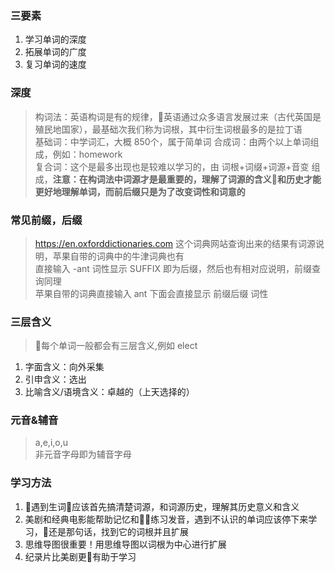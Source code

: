 ### 三要素 ###    
1. 学习单词的深度   
2. 拓展单词的广度   
3. 复习单词的速度   

### 深度 ###    
> 构词法：英语构词是有的规律，英语通过众多语言发展过来（古代英国是殖民地国家），最基础次我们称为词根，其中衍生词根最多的是拉丁语     
> 基础词：中学词汇，大概 850个，属于简单词
> 合成词：由两个以上单词组成，例如：homework    
> 复合词：这个是最多出现也是较难以学习的，由 词根+词缀+词源+音变 组成，**注意：在构词法中词源才是最重要的，理解了词源的含义和历史才能更好地理解单词，而前后缀只是为了改变词性和词意的**     

### 常见前缀，后缀 ###     
> https://en.oxforddictionaries.com 这个词典网站查询出来的结果有词源说明，苹果自带的词典中的牛津词典也有      
> 直接输入 -ant 词性显示 SUFFIX 即为后缀，然后也有相对应说明，前缀查询同理      
> 苹果自带的词典直接输入 ant 下面会直接显示 前缀后缀 词性      

### 三层含义 ###    
> 每个单词一般都会有三层含义,例如 elect
1. 字面含义：向外采集    
2. 引申含义：选出    
3. 比喻含义/语境含义：卓越的（上天选择的）    

### 元音&辅音 ###     
> a,e,i,o,u     
> 非元音字母即为辅音字母    

### 学习方法 ###     
1. 遇到生词应该首先搞清楚词源，和词源历史，理解其历史意义和含义     
2. 美剧和经典电影能帮助记忆和练习发音，遇到不认识的单词应该停下来学习，还是那句话，找到它的词根并且扩展      
3. 思维导图很重要！用思维导图以词根为中心进行扩展     
4. 纪录片比美剧更有助于学习     

 